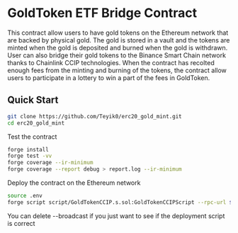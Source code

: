 # GoldToken ETF Bridge Contract

This contract allow users to have gold tokens on the Ethereum network that are backed by physical gold. The gold is stored in a vault and the tokens are minted when the gold is deposited and burned when the gold is withdrawn.
User can also bridge their gold tokens to the Binance Smart Chain network thanks to Chainlink CCIP technologies.
When the contract has recolted enough fees from the minting and burning of the tokens, the contract allow users to participate in a lottery to win a part of the fees in GoldToken.

## Quick Start

```bash
git clone https://github.com/Teyik0/erc20_gold_mint.git
cd erc20_gold_mint
```

Test the contract

```bash
forge install
forge test -vv
forge coverage --ir-minimum
forge coverage --report debug > report.log --ir-minimum
```

Deploy the contract on the Ethereum network

```bash
source .env
forge script script/GoldTokenCCIP.s.sol:GoldTokenCCIPScript --rpc-url $RPC_URL --sender $PUBLIC_WALLET_ADDRESS --private-key $PRIVATE_KEY -vvvv --broadcast
```

You can delete --broadcast if you just want to see if the deployment script is correct
